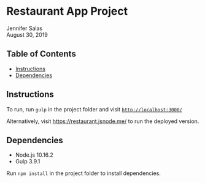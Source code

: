# Restaurant App Project

Jennifer Salas <br>
August 30, 2019

## Table of Contents

- [Instructions](#instructions)
- [Dependencies](#dependencies)

## Instructions

To run, run `gulp` in the project folder and visit  <a href="http://localhost:3000/">`http://localhost:3000/`</a>

Alternatively, visit <a href="https://restaurant.jsnode.me/">https://restaurant.jsnode.me/</a> to run the deployed version.

## Dependencies

- Node.js 10.16.2
- Gulp 3.9.1

Run `npm install` in the project folder to install dependencies.
